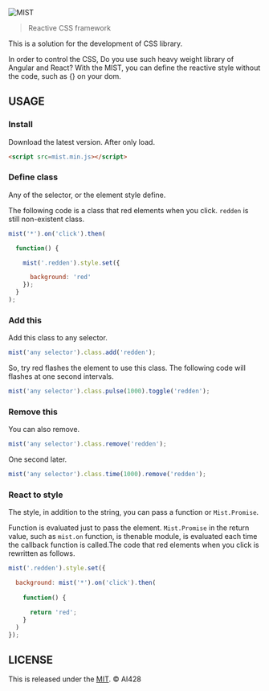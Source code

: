 ![MIST](https://github.com/AI428/mist.js/blob/master/logos/mist_1600_1180.png)

> Reactive CSS framework

This is a solution for the development of CSS library.

In order to control the CSS, Do you use such heavy weight library of Angular and React? With the MIST, you can define the reactive style without the code, such as {} on your dom.

## USAGE
### Install
Download the latest version. After only load.

```html
<script src=mist.min.js></script>
```

### Define class
Any of the selector, or the element style define.

The following code is a class that red elements when you click. `redden` is still non-existent class.

```js
mist('*').on('click').then(

  function() {

    mist('.redden').style.set({

      background: 'red'
    });
  }
);
```

### Add this
Add this class to any selector.

```js
mist('any selector').class.add('redden');
```

So, try red flashes the element to use this class. The following code will flashes at one second intervals.

```js
mist('any selector').class.pulse(1000).toggle('redden');
```

### Remove this
You can also remove.

```js
mist('any selector').class.remove('redden');
```

One second later.

```js
mist('any selector').class.time(1000).remove('redden');
```

### React to style
The style, in addition to the string, you can pass a function or `Mist.Promise`.

Function is evaluated just to pass the element. `Mist.Promise` in the return value, such as `mist.on` function, is thenable module, is evaluated each time the callback function is called.The code that red elements when you click is rewritten as follows.

```js
mist('.redden').style.set({

  background: mist('*').on('click').then(
  
    function() {

      return 'red';
    }
  )
});
```

## LICENSE
This is released under the [MIT](//opensource.org/licenses/MIT). © AI428
